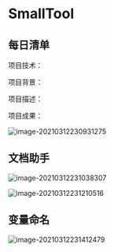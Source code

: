 # SmallTool

## 每日清单

项目技术：

项目背景：

项目描述：

项目成果：

![image-20210312230931275](https://i.loli.net/2021/03/12/GFuWhTN7qUKLYjH.png)

## 文档助手

![image-20210312231038307](https://i.loli.net/2021/03/12/Hspwd7gJ3OeyrKn.png)

![image-20210312231210516](https://i.loli.net/2021/03/12/EkcXR8LONvaMABY.png)

## 变量命名

![image-20210312231412479](https://i.loli.net/2021/03/12/JPkocw8jvOLpgTB.png)

